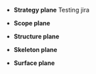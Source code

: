- **Strategy plane**
Testing jira
- **Scope plane**

- **Structure plane**

- **Skeleton plane**

- **Surface plane**

